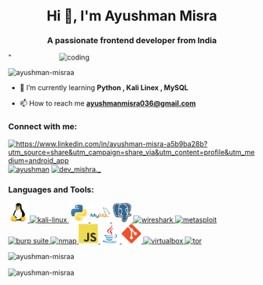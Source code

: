 <h1 align="center">Hi 👋, I'm Ayushman Misra</h1>
<h3 align="center">A passionate frontend developer from India</h3>
<img align="right" alt="coding" width="400" src="https://storage.googleapis.com/duckly-blog/2021/09/how-to-start.gif">
"

<p align="left"> <img src="https://komarev.com/ghpvc/?username=ayushman-misraa&label=Profile%20views&color=0e75b6&style=flat" alt="ayushman-misraa" /> </p>

- 🌱 I’m currently learning **Python , Kali Linex , MySQL**

- 📫 How to reach me **ayushmanmisra036@gmail.com**

<h3 align="left">Connect with me:</h3>
<p align="left">
<a href="https://linkedin.com/in/https://www.linkedin.com/in/ayushman-misra-a5b9ba28b?utm_source=share&utm_campaign=share_via&utm_content=profile&utm_medium=android_app" target="blank"><img align="center" src="https://raw.githubusercontent.com/rahuldkjain/github-profile-readme-generator/master/src/images/icons/Social/linked-in-alt.svg" alt="https://www.linkedin.com/in/ayushman-misra-a5b9ba28b?utm_source=share&utm_campaign=share_via&utm_content=profile&utm_medium=android_app" height="30" width="40" /></a>
<a href="https://fb.com/ayushman" target="blank"><img align="center" src="https://raw.githubusercontent.com/rahuldkjain/github-profile-readme-generator/master/src/images/icons/Social/facebook.svg" alt="ayushman" height="30" width="40" /></a>
<a href="https://instagram.com/dev_mishra._" target="blank"><img align="center" src="https://raw.githubusercontent.com/rahuldkjain/github-profile-readme-generator/master/src/images/icons/Social/instagram.svg" alt="dev_mishra._" height="30" width="40" /></a>
</p>

<h3 align="left">Languages and Tools:</h3>
<p align="left"> 
  <a href="https://www.linux.org/" target="_blank" rel="noreferrer"> 
    <img src="https://raw.githubusercontent.com/devicons/devicon/master/icons/linux/linux-original.svg" alt="linux" width="40" height="40"/> 
  </a> 
  <a href="https://www.kali.org/" target="_blank" rel="noreferrer"> 
    <img src="https://upload.wikimedia.org/wikipedia/commons/thumb/6/63/Kali-linux-logo.svg/1200px-Kali-linux-logo.svg.png" alt="kali-linux" width="40" height="40"/> 
  </a>
  <a href="https://www.python.org" target="_blank" rel="noreferrer"> 
    <img src="https://raw.githubusercontent.com/devicons/devicon/master/icons/python/python-original.svg" alt="python" width="40" height="40"/> 
  </a> 
  <a href="https://www.mysql.com/" target="_blank" rel="noreferrer"> 
    <img src="https://raw.githubusercontent.com/devicons/devicon/master/icons/mysql/mysql-original-wordmark.svg" alt="mysql" width="40" height="40"/> 
  </a> 
  <a href="https://www.postgresql.org/" target="_blank" rel="noreferrer"> 
    <img src="https://raw.githubusercontent.com/devicons/devicon/master/icons/postgresql/postgresql-original.svg" alt="postgresql" width="40" height="40"/> 
  </a> 
  <a href="https://www.wireshark.org/" target="_blank" rel="noreferrer"> 
    <img src="https://upload.wikimedia.org/wikipedia/commons/thumb/e/e3/Wireshark_Logo.svg/1200px-Wireshark_Logo.svg.png" alt="wireshark" width="40" height="40"/> 
  </a>
  <a href="https://www.metaspploit.com/" target="_blank" rel="noreferrer"> 
    <img src="https://www.offsec.com/wp-content/uploads/2022/01/Metasploit-logo.png" alt="metasploit" width="40" height="40"/> 
  </a> 
  <a href="https://portswigger.net/burp" target="_blank" rel="noreferrer"> 
    <img src="https://upload.wikimedia.org/wikipedia/commons/thumb/3/33/Burp_Suite_Logo.png/600px-Burp_Suite_Logo.png" alt="burp suite" width="40" height="40"/> 
  </a> 
  <a href="https://nmap.org/" target="_blank" rel="noreferrer"> 
    <img src="https://upload.wikimedia.org/wikipedia/commons/thumb/5/55/Nmap_logo.svg/1200px-Nmap_logo.svg.png" alt="nmap" width="40" height="40"/> 
  </a> 
  <a href="https://developer.mozilla.org/en-US/docs/Web/JavaScript" target="_blank" rel="noreferrer"> 
    <img src="https://raw.githubusercontent.com/devicons/devicon/master/icons/javascript/javascript-original.svg" alt="javascript" width="40" height="40"/> 
  </a>
  <a href="https://www.java.com/" target="_blank" rel="noreferrer"> 
    <img src="https://raw.githubusercontent.com/devicons/devicon/master/icons/java/java-original.svg" alt="java" width="40" height="40"/> 
  </a>
  <a href="https://git-scm.com/" target="_blank" rel="noreferrer"> 
    <img src="https://raw.githubusercontent.com/devicons/devicon/master/icons/git/git-original.svg" alt="git" width="40" height="40"/> 
  </a> 
  <a href="https://www.virtualbox.org/" target="_blank" rel="noreferrer"> 
    <img src="https://upload.wikimedia.org/wikipedia/commons/d/d5/Virtualbox_logo.png" alt="virtualbox" width="40" height="40"/> 
  </a> 
  <a href="https://www.torproject.org/" target="_blank" rel="noreferrer"> 
    <img src="https://upload.wikimedia.org/wikipedia/commons/9/98/Tor-logo-2011-flat.svg" alt="tor" width="40" height="40"/> 
  </a>
</p>


<p><img align="center" src="https://github-readme-stats.vercel.app/api/top-langs?username=ayushman-misraa&show_icons=true&locale=en&layout=compact" alt="ayushman-misraa" /></p>

<p><img align="center" src="https://github-readme-streak-stats.herokuapp.com/?user=ayushman-misraa&" alt="ayushman-misraa" /></p>

